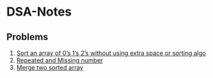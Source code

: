 # DSA-Notes

## Problems
1. [Sort an array of 0’s 1’s 2’s without using extra space or sorting algo](https://github.com/honeykpatel/DSA-Notes/blob/main/Problem1.py "Problem-1")
2. [Repeated and Missing number](https://github.com/honeykpatel/DSA-Notes/blob/main/Problem2.py "Problem-2")
3. [Merge two sorted array](https://github.com/honeykpatel/DSA-Notes/blob/main/Problem3.py "Problem-3")

